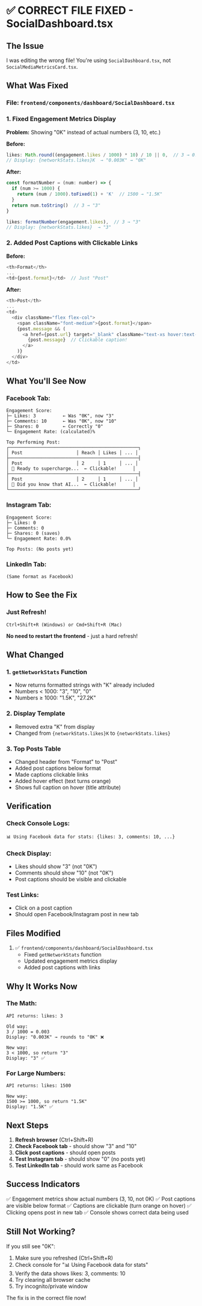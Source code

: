 # ✅ CORRECT FILE FIXED - SocialDashboard.tsx

## The Issue
I was editing the wrong file! You're using `SocialDashboard.tsx`, not `SocialMediaMetricsCard.tsx`.

## What Was Fixed

### File: `frontend/components/dashboard/SocialDashboard.tsx`

### 1. Fixed Engagement Metrics Display
**Problem:** Showing "0K" instead of actual numbers (3, 10, etc.)

**Before:**
```javascript
likes: Math.round((engagement.likes / 1000) * 10) / 10 || 0,  // 3 → 0.003
// Display: {networkStats.likes}K  → "0.003K" → "0K"
```

**After:**
```javascript
const formatNumber = (num: number) => {
  if (num >= 1000) {
    return (num / 1000).toFixed(1) + 'K'  // 1500 → "1.5K"
  }
  return num.toString()  // 3 → "3"
}

likes: formatNumber(engagement.likes),  // 3 → "3"
// Display: {networkStats.likes}  → "3"
```

### 2. Added Post Captions with Clickable Links
**Before:**
```javascript
<th>Format</th>
...
<td>{post.format}</td>  // Just "Post"
```

**After:**
```javascript
<th>Post</th>
...
<td>
  <div className="flex flex-col">
    <span className="font-medium">{post.format}</span>
    {post.message && (
      <a href={post.url} target="_blank" className="text-xs hover:text-orange-600">
        {post.message}  // Clickable caption!
      </a>
    )}
  </div>
</td>
```

## What You'll See Now

### Facebook Tab:
```
Engagement Score:
├─ Likes: 3          ← Was "0K", now "3"
├─ Comments: 10      ← Was "0K", now "10"
├─ Shares: 0         ← Correctly "0"
└─ Engagement Rate: (calculated)%

Top Performing Post:
┌────────────────────────────────────────────────┐
│ Post                    │ Reach │ Likes │ ... │
├────────────────────────────────────────────────┤
│ Post                    │ 2     │ 1     │ ... │
│ 🔗 Ready to supercharge...  ← Clickable!      │
├────────────────────────────────────────────────┤
│ Post                    │ 2     │ 1     │ ... │
│ 🔗 Did you know that AI...  ← Clickable!      │
└────────────────────────────────────────────────┘
```

### Instagram Tab:
```
Engagement Score:
├─ Likes: 0
├─ Comments: 0
├─ Shares: 0 (saves)
└─ Engagement Rate: 0.0%

Top Posts: (No posts yet)
```

### LinkedIn Tab:
```
(Same format as Facebook)
```

## How to See the Fix

### Just Refresh!
```
Ctrl+Shift+R (Windows) or Cmd+Shift+R (Mac)
```

**No need to restart the frontend** - just a hard refresh!

## What Changed

### 1. `getNetworkStats` Function
- Now returns formatted strings with "K" already included
- Numbers < 1000: "3", "10", "0"
- Numbers ≥ 1000: "1.5K", "27.2K"

### 2. Display Template
- Removed extra "K" from display
- Changed from `{networkStats.likes}K` to `{networkStats.likes}`

### 3. Top Posts Table
- Changed header from "Format" to "Post"
- Added post captions below format
- Made captions clickable links
- Added hover effect (text turns orange)
- Shows full caption on hover (title attribute)

## Verification

### Check Console Logs:
```
📊 Using Facebook data for stats: {likes: 3, comments: 10, ...}
```

### Check Display:
- Likes should show "3" (not "0K")
- Comments should show "10" (not "0K")
- Post captions should be visible and clickable

### Test Links:
- Click on a post caption
- Should open Facebook/Instagram post in new tab

## Files Modified

1. ✅ `frontend/components/dashboard/SocialDashboard.tsx`
   - Fixed `getNetworkStats` function
   - Updated engagement metrics display
   - Added post captions with links

## Why It Works Now

### The Math:
```
API returns: likes: 3

Old way:
3 / 1000 = 0.003
Display: "0.003K" → rounds to "0K" ❌

New way:
3 < 1000, so return "3"
Display: "3" ✅
```

### For Large Numbers:
```
API returns: likes: 1500

New way:
1500 >= 1000, so return "1.5K"
Display: "1.5K" ✅
```

## Next Steps

1. **Refresh browser** (Ctrl+Shift+R)
2. **Check Facebook tab** - should show "3" and "10"
3. **Click post captions** - should open posts
4. **Test Instagram tab** - should show "0" (no posts yet)
5. **Test LinkedIn tab** - should work same as Facebook

## Success Indicators

✅ Engagement metrics show actual numbers (3, 10, not 0K)
✅ Post captions are visible below format
✅ Captions are clickable (turn orange on hover)
✅ Clicking opens post in new tab
✅ Console shows correct data being used

## Still Not Working?

If you still see "0K":
1. Make sure you refreshed (Ctrl+Shift+R)
2. Check console for "📊 Using Facebook data for stats"
3. Verify the data shows likes: 3, comments: 10
4. Try clearing all browser cache
5. Try incognito/private window

The fix is in the correct file now!

